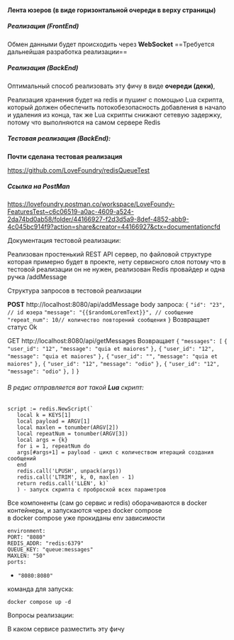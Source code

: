 
#### Лента юзеров (в виде горизонтальной очереди в верху страницы)


##### Реализация (FrontEnd)

Обмен данными будет происходить через **WebSocket**
==Требуется дальнейшая разработка реализации== 


##### Реализация (BackEnd)

Оптимальный способ реализовать эту фичу в виде **очереди (деки)**,

Реализация хранения будет на redis и пушинг с помощью Lua скрипта, который должен обеспечить потокобезопасность добавления в начало и удаления из конца, так же Lua скрипты снижают сетевую задержку, потому что выполняются на самом сервере Redis

##### Тестовая реализация (BackEnd):

**Почти сделана тестовая реализация** 

https://github.com/LoveFoundry/redisQueueTest

##### **Ссылка на PostMan**

https://lovefoundry.postman.co/workspace/LoveFoundy-FeaturesTest~c6c06519-a0ac-4609-a524-2da74bd0ab58/folder/44166927-f2d3d5a9-8def-4852-abb9-4c045bc914f9?action=share&creator=44166927&ctx=documentationcfd 

Документация тестовой реализации:

Реализован простенький REST API сервер, по файловой структуре которая примерно будет в проекте, нету сервисного слоя потому что в тестовой реализации он не нужен, реализован Redis провайдер и одна ручка /addMessage 

Структура запросов в тестовой реализации

**POST** http://localhost:8080/api/addMessage
body запроса:
`{`
`"id": "23", // id юзера`
`"message": "{{$randomLoremText}}", // сообщение`
`"repeat_num": 10// количество повторений сообщения`
`}`
Возвращает статус Ok

GET http://localhost:8080/api/getMessages
Возвращает
`{`
    `"messages": [`
        `{`
            `"user_id": "12",`
            `"message": "quia et maiores"`
        `},`
        `{`
            `"user_id": "12",`
            `"message": "quia et maiores"`
        `},`
        `{`
            `"user_id": "",`
            `"message": "quia et maiores"`
        `},`
        `{`
            `"user_id": "12",`
            `"message": "odio"`
        `},`
        `{`
            `"user_id": "12",`
            `"message": "odio"`
        `},`
    `]`
`}`
###### В редис отправляется вот такой **Lua** скрипт:

    script := redis.NewScript(`  
       local k = KEYS[1]
       local payload = ARGV[1]
       local maxlen = tonumber(ARGV[2])
	   local repeatNum = tonumber(ARGV[3])
	   local args = {k}
	   for i = 1, repeatNum do
	   args[#args+1] = payload - цикл с количеством итераций создания сообщений
	   end
	   redis.call('LPUSH', unpack(args))
	   redis.call('LTRIM', k, 0, maxlen - 1)
	   return redis.call('LLEN', k)`
	   ) - запуск скрипта с проброской всех параметров

Все компоненты (сам go сервис и redis) оборачиваются в docker контейнеры, и запускаются через docker compose  
в docker compose уже прокиданы env зависимости 

`environment:`  
  `PORT: "8080"`  
  `REDIS_ADDR: "redis:6379"`  
  `QUEUE_KEY: "queue:messages"`  
  `MAXLEN: "50"`  
`ports:`  
  - `"8080:8080"`


команда для запуска:

```
docker compose up -d
```


Вопросы реализации: 

В каком сервисе разместить эту фичу
 